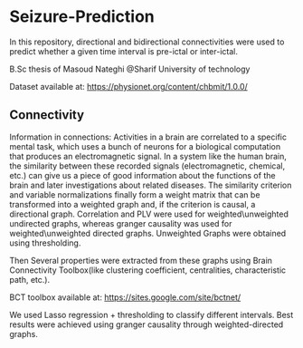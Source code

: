 # Seizure-Prediction
In this repository, directional and bidirectional connectivities were used to predict whether a given time interval is pre-ictal or inter-ictal. 

B.Sc thesis of Masoud Nateghi @Sharif University of technology

Dataset available at: https://physionet.org/content/chbmit/1.0.0/

## Connectivity
Information in connections: Activities in a brain are correlated to a specific mental task, which uses a bunch of neurons for a biological computation that produces an electromagnetic signal. In a system like the human brain, the similarity between these recorded signals (electromagnetic, chemical, etc.) can give us a piece of good information about the functions of the brain and later investigations about related diseases. The similarity criterion and variable normalizations finally form a weight matrix that can be transformed into a weighted graph and, if the criterion is causal, a directional graph. Correlation and PLV were used for weighted\unweighted undirected graphs, whereas granger causality was used for weighted\unweighted directed graphs. Unweighted Graphs were obtained using thresholding.

Then Several properties were extracted from these graphs using Brain Connectivity Toolbox(like clustering coefficient, centralities, characteristic path, etc.).

BCT toolbox available at: https://sites.google.com/site/bctnet/

We used Lasso regression + thresholding to classify different intervals. Best results were achieved using granger causality through weighted-directed graphs.
